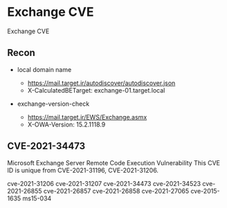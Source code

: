 # Exchange CVE
Exchange CVE 

## Recon

* local domain name
  * https://mail.target.ir/autodiscover/autodiscover.json
  * X-CalculatedBETarget: exchange-01.target.local

* exchange-version-check
  *  https://mail.target.ir/EWS/Exchange.asmx
  *  X-OWA-Version: 15.2.1118.9


## CVE-2021-34473
Microsoft Exchange Server Remote Code Execution Vulnerability This CVE ID is unique from CVE-2021-31196, CVE-2021-31206.




cve-2021-31206
cve-2021-31207
cve-2021-34473
cve-2021-34523
cve-2021-26855
cve-2021-26857
cve-2021-26858
cve-2021-27065
cve-2015-1635
ms15-034
